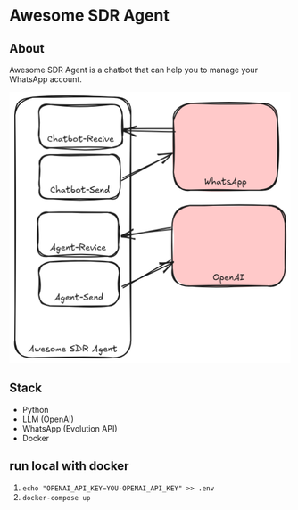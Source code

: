 # Awesome SDR Agent

## About
Awesome SDR Agent is a chatbot that can help you to manage your WhatsApp account.

![Diagram](doc/diagram.png)

## Stack
- Python
- LLM (OpenAI)
- WhatsApp (Evolution API)
- Docker

## run local with docker
1. `echo "OPENAI_API_KEY=YOU-OPENAI_API_KEY" >> .env`
2. `docker-compose up`